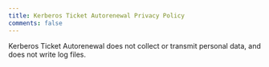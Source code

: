 ```yaml
---
title: Kerberos Ticket Autorenewal Privacy Policy
comments: false
---
```


Kerberos Ticket Autorenewal does not collect or transmit personal data, and does not write log files.
